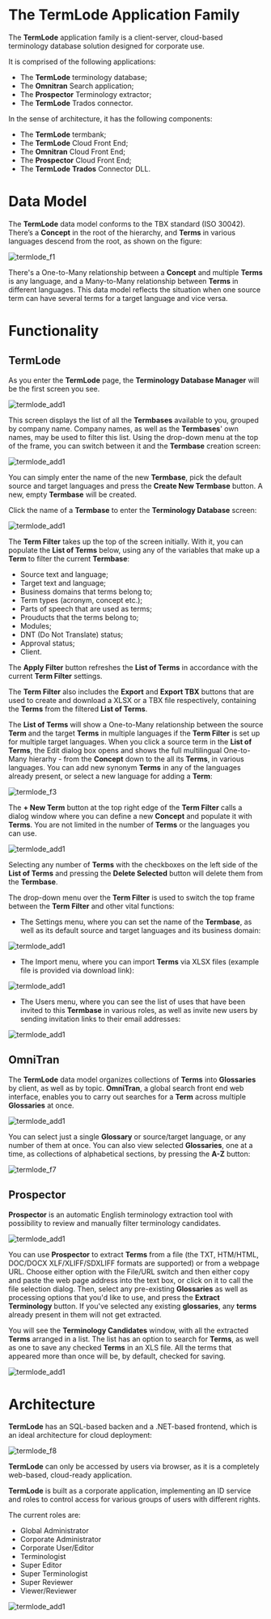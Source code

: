 # The TermLode Application Family

The **TermLode** application family is a client-server, cloud-based terminology database solution designed for corporate use.

It is comprised of the following applications:

- The **TermLode** terminology database;
- The **Omnitran** Search application;
- The **Prospector** Terminology extractor;
- The **TermLode** Trados connector.

In the sense of architecture, it has the following components:

- The **TermLode** termbank;
- The **TermLode** Cloud Front End;
- The **Omnitran** Cloud Front End;
- The **Prospector** Cloud Front End;
- The **TermLode** **Trados** Connector DLL.






# Data Model

The **TermLode** data model conforms to the TBX standard (ISO 30042). There’s a **Concept** in the root of the hierarchy, and **Terms** in various languages descend from the root, as shown on the figure:

![termlode_f1](termlode_f1.png)

There's a One-to-Many relationship between a **Concept** and multiple **Terms** is any language, and a Many-to-Many relationship between **Terms** in different languages. This data model reflects the situation when one source term can have several terms for a target language and vice versa.






# Functionality







## TermLode

As you enter the **TermLode** page, the **Terminology Database Manager** will be the first screen you see. 

![termlode_add1](termlode_add_1.png)

This screen displays the list of all the **Termbases** available to you, grouped by company name. Company names, as well as the **Termbases**' own names, may be used to filter this list. Using the drop-down menu at the top of the frame, you can switch between it and the **Termbase** creation screen:

![termlode_add1](termlode_add_2.png)

You can simply enter the name of the new **Termbase**, pick the default source and target languages and press the **Create New Termbase** button. A new, empty **Termbase** will be created.

Click the name of a **Termbase** to enter the **Terminology Database** screen:

![termlode_add1](termlode_add_3.png)

The **Term Filter** takes up the top of the screen initially. With it, you can populate the **List of Terms** below, using any of the variables that make up a **Term** to filter the current **Termbase**:

- Source text and language;
- Target text and language;
- Business domains that terms belong to;
- Term types (acronym, concept etc.);
- Parts of speech that are used as terms;
- Prouducts that the terms belong to;
- Modules;
- DNT (Do Not Translate) status;
- Approval status;
- Client.

The **Apply Filter** button refreshes the **List of Terms** in accordance with the current **Term Filter** settings.

The **Term Filter** also includes the **Export** and **Export TBX** buttons that are used to create and download a XLSX or a TBX file respectively, containing the **Terms** from the filtered **List of Terms**.

The **List of Terms** will show a One-to-Many relationship between the source **Term** and the target **Terms** in multiple languages if the **Term Filter**  is set up for multiple target languages. When you click a source term in the **List of Terms**, the Edit dialog box opens and shows the full multilingual One-to-Many hierarhy - from the **Concept** down to the all its **Terms**, in various languages. You can add new synonym **Terms** in any of the languages already present, or select a new language for adding a **Term**:

![termlode_f3](termlode_f3.png)

The **+ New Term** button at the top right edge of the **Term Filter** calls a dialog window where you can define a new **Concept** and populate it with **Terms**. You are not limited in the number of **Terms** or the languages you can use.

![termlode_add1](termlode_add_7.png)

Selecting any number of **Terms** with the checkboxes on the left side of the **List of Terms** and pressing the **Delete Selected** button will delete them from the **Termbase**.

The drop-down menu over the **Term Filter** is used to switch the top frame between the **Term Filter** and other vital functions:

- The Settings menu, where you can set the name of the **Termbase**, as well as its default source and target languages and its business domain:

![termlode_add1](termlode_add_4.png)

- The Import menu, where you can import **Terms** via XLSX files (example file is provided via download link):

![termlode_add1](termlode_add_5.png)

- The Users menu, where you can see the list of uses that have been invited to this **Termbase** in various roles, as well as invite new users by sending invitation links to their email addresses:

![termlode_add1](termlode_add_6.png)







## OmniTran

The **TermLode** data model organizes collections of **Terms** into **Glossaries** by client, as well as by topic. **OmniTran**, a global search front end web interface, enables you to carry out searches for a **Term** across multiple **Glossaries** at once.

![termlode_add1](termlode_add_8.png)

You can select just a single **Glossary** or source/target language, or any number of them at once. You can also view selected **Glossaries**, one at a time, as collections of alphabetical sections, by pressing the **A-Z** button:

![termlode_f7](termlode_f7.png)








## Prospector

**Prospector** is an automatic English terminology extraction tool with possibility to review and manually filter terminology candidates.

![termlode_add1](termlode_add_9.png)

You can use **Prospector** to extract **Terms** from a file (the TXT, HTM/HTML, DOC/DOCX XLF/XLIFF/SDXLIFF formats are supported) or from a webpage URL. Choose either option with the File/URL switch and then either copy and paste the web page address into the text box, or click on it to call the file selection dialog. Then, select any pre-existing **Glossaries** as well as processing options that you'd like to use, and press the **Extract Terminology** button. If you've selected any existing **glossaries**, any **terms** already present in them will not get extracted.

You will see the **Terminology Candidates** window, with all the extracted **Terms** arranged in a list. The list has an option to search for **Terms**, as well as one to save any checked **Terms** in an XLS file. All the terms that appeared more than once will be, by default, checked for saving.

![termlode_add1](termlode_add_10.png)








# Architecture

**TermLode** has an SQL-based backen and a .NET-based frontend, which is an ideal architecture for cloud deployment:

![termlode_f8](termlode_f8.png)

**TermLode** can only be accessed by users via browser, as it is a completely web-based, cloud-ready application.

**TermLode** is built as a corporate application, implementing an ID service and roles to control access for various groups of users with different rights. 

The current roles are:

- Global Administrator
- Corporate Administrator
- Corporate User/Editor
- Terminologist
- Super Editor
- Super Terminologist
- Super Reviewer
- Viewer/Reviewer

![termlode_add1](termlode_add_11.png)